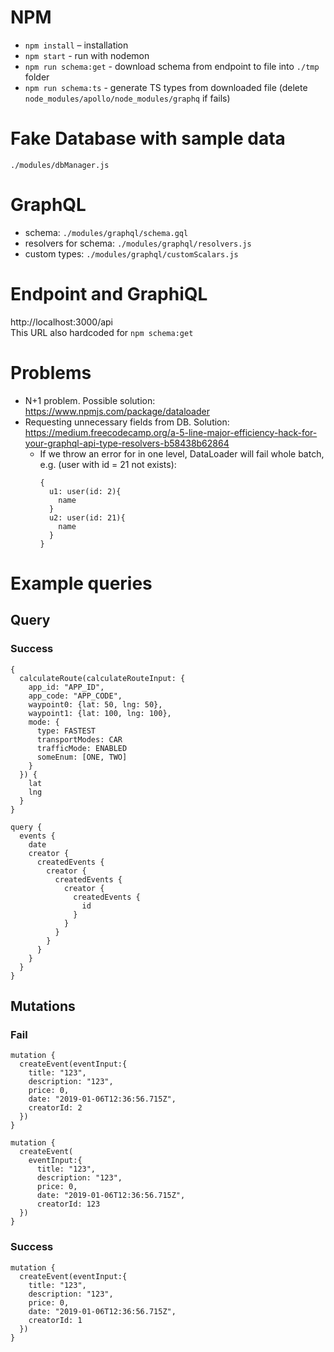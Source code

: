 # NPM
- `npm install` – installation
- `npm start` - run with nodemon
- `npm run schema:get` - download schema from endpoint to file into `./tmp` folder
- `npm run schema:ts` - generate TS types from downloaded file (delete `node_modules/apollo/node_modules/graphq` if fails)

# Fake Database with sample data
`./modules/dbManager.js`

# GraphQL
- schema: `./modules/graphql/schema.gql`
- resolvers for schema: `./modules/graphql/resolvers.js`
- custom types: `./modules/graphql/customScalars.js`

# Endpoint and GraphiQL
http://localhost:3000/api  
This URL also hardcoded for `npm schema:get` 

# Problems
- N+1 problem. Possible solution: https://www.npmjs.com/package/dataloader
- Requesting unnecessary fields from DB. Solution: https://medium.freecodecamp.org/a-5-line-major-efficiency-hack-for-your-graphql-api-type-resolvers-b58438b62864
  - If we throw an error for in one level, DataLoader will fail whole batch, e.g. (user with id = 21 not exists):
    ~~~~
    { 
      u1: user(id: 2){
        name
      } 
      u2: user(id: 21){
        name
      } 
    }
    ~~~~

# Example queries

## Query
### Success

~~~~
{
  calculateRoute(calculateRouteInput: {
    app_id: "APP_ID", 
    app_code: "APP_CODE", 
    waypoint0: {lat: 50, lng: 50}, 
    waypoint1: {lat: 100, lng: 100},
    mode: {
      type: FASTEST
      transportModes: CAR
      trafficMode: ENABLED
      someEnum: [ONE, TWO]
    }
  }) {
    lat
    lng
  }
}
~~~~

~~~~
query {
  events {
    date
    creator {
      createdEvents {
        creator {
          createdEvents {
            creator {
              createdEvents {
                id
              }
            }
          }
        }
      }
    }
  }
}
~~~~



## Mutations
### Fail
~~~~
mutation {
  createEvent(eventInput:{
    title: "123", 
    description: "123", 
    price: 0, 
    date: "2019-01-06T12:36:56.715Z", 
    creatorId: 2
  })
}
~~~~

~~~~
mutation {
  createEvent(
    eventInput:{
      title: "123", 
      description: "123", 
      price: 0, 
      date: "2019-01-06T12:36:56.715Z", 
      creatorId: 123
  })
}
~~~~
### Success
~~~~ 
mutation {
  createEvent(eventInput:{
    title: "123", 
    description: "123", 
    price: 0,
    date: "2019-01-06T12:36:56.715Z", 
    creatorId: 1
  })
}
~~~~

